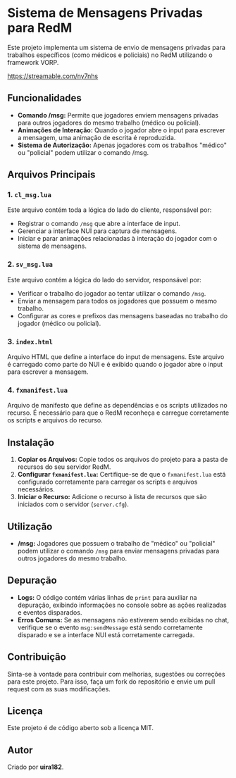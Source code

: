 # Sistema de Mensagens Privadas para RedM

Este projeto implementa um sistema de envio de mensagens privadas para trabalhos específicos (como médicos e policiais) no RedM utilizando o framework VORP.

https://streamable.com/ny7nhs

## Funcionalidades

- **Comando /msg:** Permite que jogadores enviem mensagens privadas para outros jogadores do mesmo trabalho (médico ou policial).
- **Animações de Interação:** Quando o jogador abre o input para escrever a mensagem, uma animação de escrita é reproduzida.
- **Sistema de Autorização:** Apenas jogadores com os trabalhos "médico" ou "policial" podem utilizar o comando /msg.

## Arquivos Principais

### 1. `cl_msg.lua`
Este arquivo contém toda a lógica do lado do cliente, responsável por:

- Registrar o comando `/msg` que abre a interface de input.
- Gerenciar a interface NUI para captura de mensagens.
- Iniciar e parar animações relacionadas à interação do jogador com o sistema de mensagens.

### 2. `sv_msg.lua`
Este arquivo contém a lógica do lado do servidor, responsável por:

- Verificar o trabalho do jogador ao tentar utilizar o comando `/msg`.
- Enviar a mensagem para todos os jogadores que possuem o mesmo trabalho.
- Configurar as cores e prefixos das mensagens baseadas no trabalho do jogador (médico ou policial).

### 3. `index.html`
Arquivo HTML que define a interface do input de mensagens. Este arquivo é carregado como parte do NUI e é exibido quando o jogador abre o input para escrever a mensagem.

### 4. `fxmanifest.lua`
Arquivo de manifesto que define as dependências e os scripts utilizados no recurso. É necessário para que o RedM reconheça e carregue corretamente os scripts e arquivos do recurso.

## Instalação

1. **Copiar os Arquivos:** Copie todos os arquivos do projeto para a pasta de recursos do seu servidor RedM.
2. **Configurar `fxmanifest.lua`:** Certifique-se de que o `fxmanifest.lua` está configurado corretamente para carregar os scripts e arquivos necessários.
3. **Iniciar o Recurso:** Adicione o recurso à lista de recursos que são iniciados com o servidor (`server.cfg`).

## Utilização

- **/msg:** Jogadores que possuem o trabalho de "médico" ou "policial" podem utilizar o comando `/msg` para enviar mensagens privadas para outros jogadores do mesmo trabalho.

## Depuração

- **Logs:** O código contém várias linhas de `print` para auxiliar na depuração, exibindo informações no console sobre as ações realizadas e eventos disparados.
- **Erros Comuns:** Se as mensagens não estiverem sendo exibidas no chat, verifique se o evento `msg:sendMessage` está sendo corretamente disparado e se a interface NUI está corretamente carregada.

## Contribuição

Sinta-se à vontade para contribuir com melhorias, sugestões ou correções para este projeto. Para isso, faça um fork do repositório e envie um pull request com as suas modificações.

## Licença

Este projeto é de código aberto sob a licença MIT.

## Autor

Criado por **uira182**.
